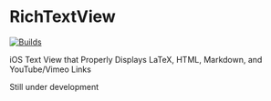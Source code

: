 # RichTextView
[![Builds](https://img.shields.io/circleci/project/github/tophat/RichTextView.svg)](https://circleci.com/gh/tophat/RichTextView)

iOS Text View that Properly Displays LaTeX, HTML, Markdown, and YouTube/Vimeo Links

Still under development
